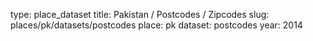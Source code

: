 type: place_dataset
title: Pakistan / Postcodes / Zipcodes
slug: places/pk/datasets/postcodes
place: pk
dataset: postcodes
year: 2014
